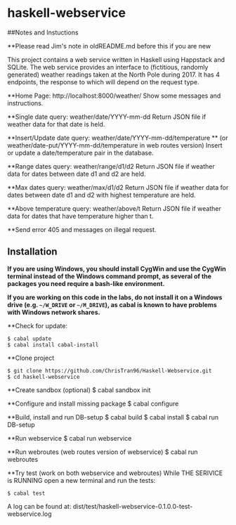 # haskell-webservice

##Notes and Instuctions

**Please read Jim's note in oldREADME.md before this if you are new

This project contains a web service written in Haskell using Happstack and SQLite.
The web service provides an interface to (fictitious, randomly generated) weather 
readings taken at the North Pole during 2017. It has 4 endpoints,
the response to which will depend on the request type.

**Home Page: http://localhost:8000/weather/
Show some messages and instructions.

**Single date query: weather/date/YYYY-mm-dd
Return JSON file if weather data for that date is held.

**Insert/Update date query: weather/date/YYYY-mm-dd/temperature
**                          (or weather/date-put/YYYY-mm-dd/temperature in web routes version)
Insert or update a date/temperature pair in the database.

**Range dates query: weather/range/d1/d2
Return JSON file if weather data for dates between date d1 and d2 are held.

**Max dates query: weather/max/d1/d2
Return JSON file if weather data for dates between date d1 and d2 with highest temperature are held.

**Above temperature query: weather/above/t
Return JSON file if weather data for dates that have temperature higher than t.

**Send error 405 and messages on illegal request.

## Installation

**If you are using Windows, you should install CygWin and use the CygWin terminal instead 
of the Windows command prompt, as several of the packages you need require a bash-like environment.**

**If you are working on this code in the labs, do not install it on a Windows drive
(e.g. `~/W_DRIVE` or `~/M_DRIVE`), as cabal is known to have problems with Windows network shares.**

**Check for update:

    $ cabal update
    $ cabal install cabal-install
	
**Clone project

    $ git clone https://github.com/ChrisTran96/Haskell-Webservice.git
    $ cd haskell-webservice

**Create sandbox (optional)
    $ cabal sandbox init

**Configure and install missing package
    $ cabal configure

**Build, install and run DB-setup
	  $ cabal build
	  $ cabal install
	  $ cabal run DB-setup

**Run webservice
    $ cabal run webservice

**Run webroutes (web routes version of webservice)
    $ cabal run webroutes

**Try test (work on both webservice and webroutes)
While THE SERIVICE is RUNNING open a new terminal and run the tests:

    $ cabal test

A log can be found at:
dist/test/haskell-webservice-0.1.0.0-test-webservice.log

